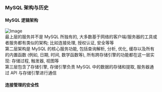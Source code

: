 ### MySQL 架构与历史

#### MySQL 逻辑架构
![Image]()  
最上层的服务并不是 MySQL 所独有的, 大多数基于网络的客户端/服务器的工具或者服务都有类似的架构; 比如连接处理, 授权认证, 安全等等  
第二层架构是 MySQL 的核心服务功能, 包括查询解析, 分析, 优化, 缓存以及所有的内置函数 (例如, 日期, 时间, 数学函数等), 所有跨存储引擎的功能都在这一层实现: 存储过程, 触发器, 视图等  
第三层包含了存储引擎, 存储引擎负责 MySQL 中的数据的存储和提取, 服务器通过 API 与存储引擎进行通信

#### 连接管理的安全性
